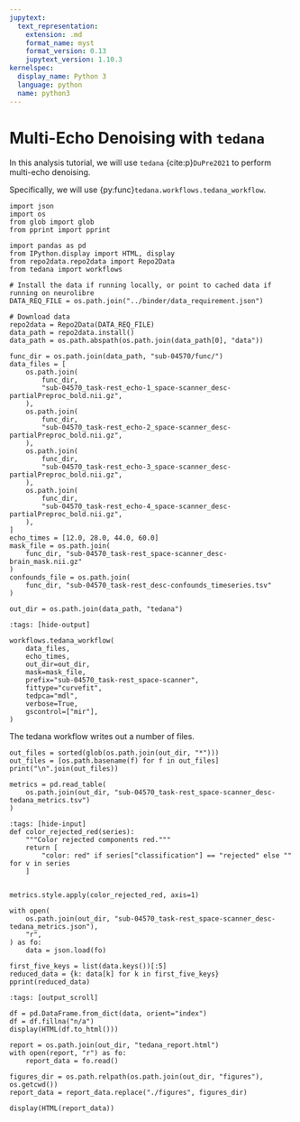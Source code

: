 ```yaml
---
jupytext:
  text_representation:
    extension: .md
    format_name: myst
    format_version: 0.13
    jupytext_version: 1.10.3
kernelspec:
  display_name: Python 3
  language: python
  name: python3
---
```


# Multi-Echo Denoising with `tedana`

In this analysis tutorial, we will use `tedana` {cite:p}`DuPre2021` to perform multi-echo denoising.

Specifically, we will use {py:func}`tedana.workflows.tedana_workflow`.

```{code-cell} ipython3
import json
import os
from glob import glob
from pprint import pprint

import pandas as pd
from IPython.display import HTML, display
from repo2data.repo2data import Repo2Data
from tedana import workflows

# Install the data if running locally, or point to cached data if running on neurolibre
DATA_REQ_FILE = os.path.join("../binder/data_requirement.json")

# Download data
repo2data = Repo2Data(DATA_REQ_FILE)
data_path = repo2data.install()
data_path = os.path.abspath(os.path.join(data_path[0], "data"))
```

```{code-cell} ipython3
func_dir = os.path.join(data_path, "sub-04570/func/")
data_files = [
    os.path.join(
        func_dir,
        "sub-04570_task-rest_echo-1_space-scanner_desc-partialPreproc_bold.nii.gz",
    ),
    os.path.join(
        func_dir,
        "sub-04570_task-rest_echo-2_space-scanner_desc-partialPreproc_bold.nii.gz",
    ),
    os.path.join(
        func_dir,
        "sub-04570_task-rest_echo-3_space-scanner_desc-partialPreproc_bold.nii.gz",
    ),
    os.path.join(
        func_dir,
        "sub-04570_task-rest_echo-4_space-scanner_desc-partialPreproc_bold.nii.gz",
    ),
]
echo_times = [12.0, 28.0, 44.0, 60.0]
mask_file = os.path.join(
    func_dir, "sub-04570_task-rest_space-scanner_desc-brain_mask.nii.gz"
)
confounds_file = os.path.join(
    func_dir, "sub-04570_task-rest_desc-confounds_timeseries.tsv"
)

out_dir = os.path.join(data_path, "tedana")
```

```{code-cell} ipython3
:tags: [hide-output]

workflows.tedana_workflow(
    data_files,
    echo_times,
    out_dir=out_dir,
    mask=mask_file,
    prefix="sub-04570_task-rest_space-scanner",
    fittype="curvefit",
    tedpca="mdl",
    verbose=True,
    gscontrol=["mir"],
)
```

The tedana workflow writes out a number of files.

```{code-cell} ipython3
out_files = sorted(glob(os.path.join(out_dir, "*")))
out_files = [os.path.basename(f) for f in out_files]
print("\n".join(out_files))
```

```{code-cell} ipython3
metrics = pd.read_table(
    os.path.join(out_dir, "sub-04570_task-rest_space-scanner_desc-tedana_metrics.tsv")
)
```

```{code-cell} ipython3
:tags: [hide-input]
def color_rejected_red(series):
    """Color rejected components red."""
    return [
        "color: red" if series["classification"] == "rejected" else "" for v in series
    ]


metrics.style.apply(color_rejected_red, axis=1)
```

```{code-cell} ipython3
with open(
    os.path.join(out_dir, "sub-04570_task-rest_space-scanner_desc-tedana_metrics.json"),
    "r",
) as fo:
    data = json.load(fo)

first_five_keys = list(data.keys())[:5]
reduced_data = {k: data[k] for k in first_five_keys}
pprint(reduced_data)
```

```{code-cell} ipython3
:tags: [output_scroll]

df = pd.DataFrame.from_dict(data, orient="index")
df = df.fillna("n/a")
display(HTML(df.to_html()))
```

```{code-cell} ipython3
report = os.path.join(out_dir, "tedana_report.html")
with open(report, "r") as fo:
    report_data = fo.read()

figures_dir = os.path.relpath(os.path.join(out_dir, "figures"), os.getcwd())
report_data = report_data.replace("./figures", figures_dir)

display(HTML(report_data))
```
